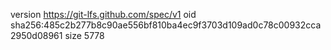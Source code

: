 version https://git-lfs.github.com/spec/v1
oid sha256:485c2b277b8c90ae556bf810ba4ec9f3703d109ad0c78c00932cca2950d08961
size 5778
